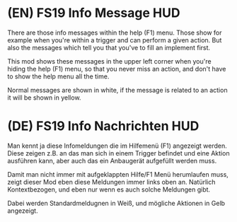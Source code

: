 # (EN) FS19 Info Message HUD
There are those info messages within the help (F1) menu. Those show for example when you're within a trigger and can perform a given action. But also the messages which tell you that you've
to fill an implement first.

This mod shows these messages in the upper left corner when you're hiding the help (F1) menu, so that you never miss an action, and don't have to show the help menu all the time.

Normal messages are shown in white, if the message is related to an action it will be shown in yellow.



# (DE) FS19 Info Nachrichten HUD
Man kennt ja diese Infomeldungen die im Hilfemenü (F1) angezeigt werden. Diese zeigen z.B. an das man sich in einem Trigger befindet und eine Aktion ausführen kann, aber auch das ein
Anbaugerät aufgefüllt werden muss.

Damit man nicht immer mit aufgeklappten Hilfe/F1 Menü herumlaufen muss, zeigt dieser Mod eben diese Meldungen immer links oben an. Natürlich Kontextbezogen, und eben nur wenn es
auch solche Meldungen gibt.

Dabei werden Standardmeldugnen in Weiß, und mögliche Aktionen in Gelb angezeigt.